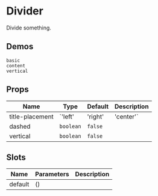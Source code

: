 # Divider
Divide something.

## Demos
```demo
basic
content
vertical
```

## Props
|Name|Type|Default|Description|
|-|-|-|-|
|title-placement|`'left'|'right'|'center'`|`'center'`||
|dashed|`boolean`|`false`||
|vertical|`boolean`|`false`||

## Slots
|Name|Parameters|Description|
|-|-|-|
|default|()||